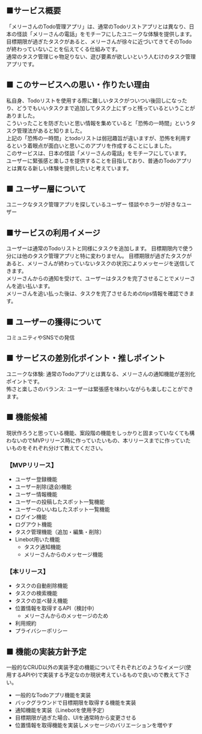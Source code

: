 ## ■サービス概要
「メリーさんのTodo管理アプリ」は、通常のTodoリストアプリとは異なり、日本の怪談「メリーさんの電話」をモチーフにしたユニークな体験を提供します。  
目標期限が過ぎたタスクがあると、メリーさんが徐々に近づいてきてそのTodoが終わっていないことを伝えてくる仕組みです。  
通常のタスク管理じゃ物足りない、遊び要素が欲しいという人むけのタスク管理アプリです。  

## ■ このサービスへの思い・作りたい理由
私自身、Todoリストを使用する際に難しいタスクがついつい後回しになったり、どうでもいいタスクまで追加してタスク上にずっと残っているということがありました。  
こういったことを防ぎたいと思い情報を集めていると「恐怖の一時間」というタスク管理法があると知りました。  
上記の「恐怖の一時間」とtodoリストは弱冠趣旨が違いますが、恐怖を利用するという着眼点が面白いと思いこのアプリを作成することにしました。  
このサービスは、日本の怪談「メリーさんの電話」をモチーフにしています。  
ユーザーに緊張感と楽しさを提供することを目指しており、普通のTodoアプリとは異なる新しい体験を提供したいと考えています。  

## ■ ユーザー層について
ユニークなタスク管理アプリを探しているユーザー
怪談やホラーが好きなユーザー

## ■サービスの利用イメージ
ユーザーは通常のTodoリストと同様にタスクを追加します。
目標期限内で使う分には他のタスク管理アプリと特に変わりません。
目標期限が過ぎたタスクがあると、メリーさんが終わっていないタスクの状況によりメッセージを送信してきます。  
メリーさんからの通知を受けて、ユーザーはタスクを完了させることでメリーさんを追い払います。  
メリーさんを追い払った後は、タスクを完了させるためのtips情報を確認できます。  

## ■ ユーザーの獲得について
コミュニティやSNSでの発信

## ■ サービスの差別化ポイント・推しポイント
ユニークな体験: 通常のTodoアプリとは異なる、メリーさんの通知機能が差別化ポイントです。  
怖さと楽しさのバランス: ユーザーは緊張感を味わいながらも楽しむことができます。

## ■ 機能候補
現状作ろうと思っている機能、案段階の機能をしっかりと固まっていなくても構わないのでMVPリリース時に作っていたいもの、本リリースまでに作っていたいものをそれぞれ分けて教えてください。
### 【MVPリリース】
* ユーザー登録機能
* ユーザー削除(退会)機能
* ユーザー情報機能
* ユーザーの投稿したスポット一覧機能
* ユーザーのいいねしたスポット一覧機能
* ログイン機能
* ログアウト機能
* タスク管理機能（追加・編集・削除）
* Linebot用いた機能
  * タスク通知機能
  * メリーさんからのメッセージ機能


### 【本リリース】
* タスクの自動削除機能
* タスクの検索機能
* タスクの並べ替え機能
* 位置情報を取得するAPI（検討中）
    * メリーさんからのメッセージのため
* 利用規約
* プライバシーポリシー




## ■ 機能の実装方針予定
一般的なCRUD以外の実装予定の機能についてそれぞれどのようなイメージ(使用するAPIや)で実装する予定なのか現状考えているもので良いので教えて下さい。
* 一般的なTodoアプリ機能を実装
* バックグラウンドで目標期限を取得する機能を実装
* 通知機能を実装（Linebotを使用予定）
* 目標期限が過ぎた場合、UIを通常時から変更させる
* 位置情報を取得機能を実装しメッセージのバリエーションを増やす

